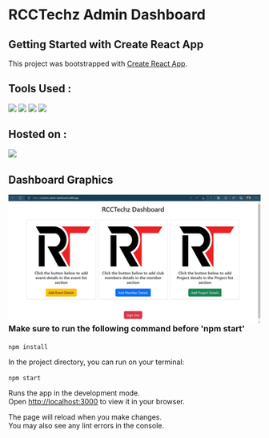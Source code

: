 # RCCTechz Admin Dashboard

## Getting Started with Create React App

This project was bootstrapped with [Create React App](https://github.com/facebook/create-react-app).

## Tools Used :
[![](https://skillicons.dev/icons?i=bootstrap)](https://getbootstrap.com/)
[![](https://skillicons.dev/icons?i=js)](https://www.javascript.com/)
[![](https://skillicons.dev/icons?i=react)](https://reactjs.org/)
[![](https://skillicons.dev/icons?i=firebase)](https://firebase.google.com/)

## Hosted on :
[![](https://skillicons.dev/icons?i=netlify)](https://www.netlify.com/)

## Dashboard Graphics
<img align="left" src="DashboardSS.jpeg" alt="Dashboard"/>

### Make sure to run the following command before 'npm start'

```npm install```


In the project directory, you can run on your terminal:

```npm start```

Runs the app in the development mode.\
Open [http://localhost:3000](http://localhost:3000) to view it in your browser.

The page will reload when you make changes.\
You may also see any lint errors in the console.
